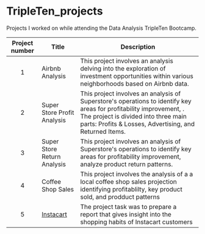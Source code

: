 # TripleTen_projects
Projects I worked on while attending the Data Analysis TripleTen Bootcamp.


| Project number | Title | Description |
| :-----------: | ----------- |----------- |
| 1 | Airbnb Analysis| This project involves an analysis delving into the exploration of investment opportunities within various neighborhoods based on Airbnb data.|
| 2 | Super Store Profit Analysis| This project involves an analysis of Superstore's operations to identify key areas for profitability improvement, . The project is divided into three main parts: Profits & Losses, Advertising, and Returned Items. |
| 3 | Super Store Return Analysis| This project involves an analysis of Superstore's operations to identify key areas for profitability improvement, analyze product return patterns.
| 4 | Coffee Shop Sales | This project involves the analysis of a a local coffee shop sales projection identifying profitablilty, key product sold, and prodduct patterns
| 5 | [Instacart](https://github.com/zarina-perez/TripleTen_projects/tree/main/02-EDA_project) | The project task was to prepare a report that gives insight into the shopping habits of Instacart customers |

